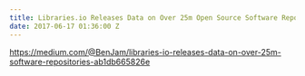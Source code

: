 ```yaml
---
title: Libraries.io Releases Data on Over 25m Open Source Software Repositories
date: 2017-06-17 01:36:00 Z
---
```


https://medium.com/@BenJam/libraries-io-releases-data-on-over-25m-software-repositories-ab1db665826e